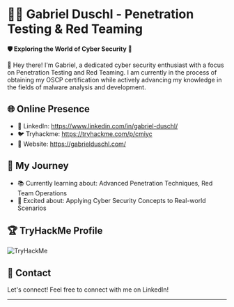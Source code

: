# 👨‍💻 Gabriel Duschl - Penetration Testing & Red Teaming

**🛡️ Exploring the World of Cyber Security 🚀**

👋 Hey there! I'm Gabriel, a dedicated cyber security enthusiast with a focus on Penetration Testing and Red Teaming. 
   I am currently in the process of obtaining my OSCP certification while actively advancing my knowledge in the fields of malware analysis and development. 

## 🌐 Online Presence

- 💼 LinkedIn: https://www.linkedin.com/in/gabriel-duschl/
- 🐦 Tryhackme: https://tryhackme.com/p/cmiyc
- 🌟 Website: https://gabrielduschl.com/

## 🚀 My Journey

- 📚 Currently learning about: Advanced Penetration Techniques, Red Team Operations
- 🌟 Excited about: Applying Cyber Security Concepts to Real-world Scenarios

## 🏆 TryHackMe Profile

<img src="https://tryhackme-badges.s3.amazonaws.com/cmiyc.png" alt="TryHackMe">

## 💬 Contact

Let's connect! Feel free to connect with me on LinkedIn!

---


